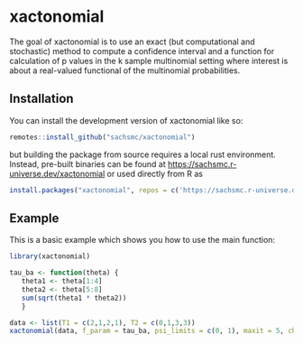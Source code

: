 
# xactonomial

<!-- badges: start -->
<!-- badges: end -->

The goal of xactonomial is to use an exact (but computational and stochastic) method to compute a confidence interval and a function for calculation of p values in the k sample multinomial setting where interest is about a real-valued functional of the multinomial probabilities. 

## Installation

You can install the development version of xactonomial like so:

``` r
remotes::install_github("sachsmc/xactonomial")
```

but building the package from source requires a local rust environment. Instead, pre-built binaries can be found at https://sachsmc.r-universe.dev/xactonomial or used directly from R as
``` r
install.packages("xactonomial", repos = c('https://sachsmc.r-universe.dev', 'https://cloud.r-project.org'))
```


## Example

This is a basic example which shows you how to use the main function:

``` r
library(xactonomial)

tau_ba <- function(theta) {
   theta1 <- theta[1:4]
   theta2 <- theta[5:8]
   sum(sqrt(theta1 * theta2))
   }

data <- list(T1 = c(2,1,2,1), T2 = c(0,1,3,3))
xactonomial(data, f_param = tau_ba, psi_limits = c(0, 1), maxit = 5, chunksize = 20)
```

